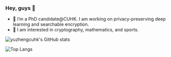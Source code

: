 ### Hey, guys 👋

- 💬 I’m a PhD candidate@CUHK. I am working on privacy-preserving deep learning and searchable encryption. 
- 💬 I am interested in cryptography, mathematics, and sports. 

<!--
**yuzhengcuhk/yuzhengcuhk** is a ✨ _special_ ✨ repository because its `README.md` (this file) appears on your GitHub profile.

Here are some ideas to get you started:

- 🔭 I’m currently working on ...
- 🌱 I’m currently learning ...
- 👯 I’m looking to collaborate on ...
- 🤔 I’m looking for help with ...
- 💬 Ask me about ...
- 📫 How to reach me: ...
- 😄 Pronouns: ...
- ⚡ Fun fact: ...
-->

![yuzhengcuhk's GitHub stats](https://github-readme-stats.vercel.app/api?username=yuzhengcuhk&count_private=true&show_icons=true&theme=buefy)

![Top Langs](https://github-readme-stats.vercel.app/api/top-langs/?username=yuzhengcuhk&layout=compact)

